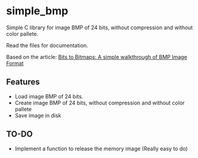 # simple_bmp
Simple C library for image BMP of 24 bits, without compression and without color pallete.

Read the files for documentation.

Based on the article: [Bits to Bitmaps: A simple walkthrough of BMP Image Format](https://itnext.io/bits-to-bitmaps-a-simple-walkthrough-of-bmp-image-format-765dc6857393)



## Features 
- Load image BMP of 24 bits.
- Create image BMP of 24 bits, without compression and without color pallete
- Save image in disk

## TO-DO
- Implement a function to release the memory image (Really easy to do)
